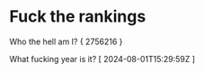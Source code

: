 # Fuck the rankings

Who the hell am I?
{ 2756216 }

What fucking year is it?
[ 2024-08-01T15:29:59Z ]
